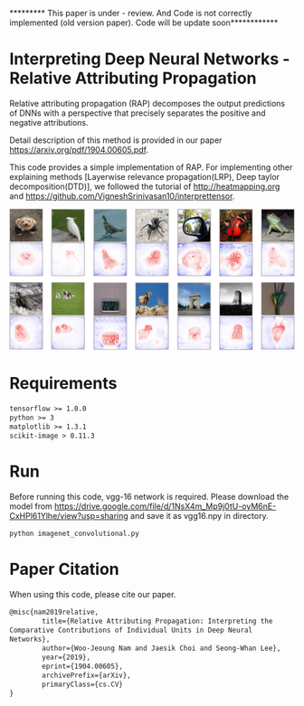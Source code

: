 ********* This paper is under - review. And Code is not correctly implemented (old version paper). Code will be update soon************

# Interpreting Deep Neural Networks - Relative Attributing Propagation
Relative attributing propagation (RAP) decomposes the output predictions of DNNs with a perspective that precisely separates the positive and negative attributions.

Detail description of this method is provided in our paper https://arxiv.org/pdf/1904.00605.pdf.

This code provides a simple implementation of RAP.
For implementing other explaining methods [Layerwise relevance propagation(LRP), Deep taylor decomposition(DTD)], we followed the tutorial of http://heatmapping.org and https://github.com/VigneshSrinivasan10/interprettensor.



![Alt text](/result.png)

# Requirements
	tensorflow >= 1.0.0
	python >= 3
	matplotlib >= 1.3.1
	scikit-image > 0.11.3

# Run
Before running this code, vgg-16 network is required.
Please download the model from https://drive.google.com/file/d/1NsX4m_Mp9j0tU-oyM6nE-CxHPl61Ylhe/view?usp=sharing and save it as vgg16.npy in directory.

	python imagenet_convolutional.py



# Paper Citation
When using this code, please cite our paper.

	@misc{nam2019relative,
			title={Relative Attributing Propagation: Interpreting the Comparative Contributions of Individual Units in Deep Neural Networks},
			author={Woo-Jeoung Nam and Jaesik Choi and Seong-Whan Lee},
			year={2019},
			eprint={1904.00605},
			archivePrefix={arXiv},
			primaryClass={cs.CV}
	}
